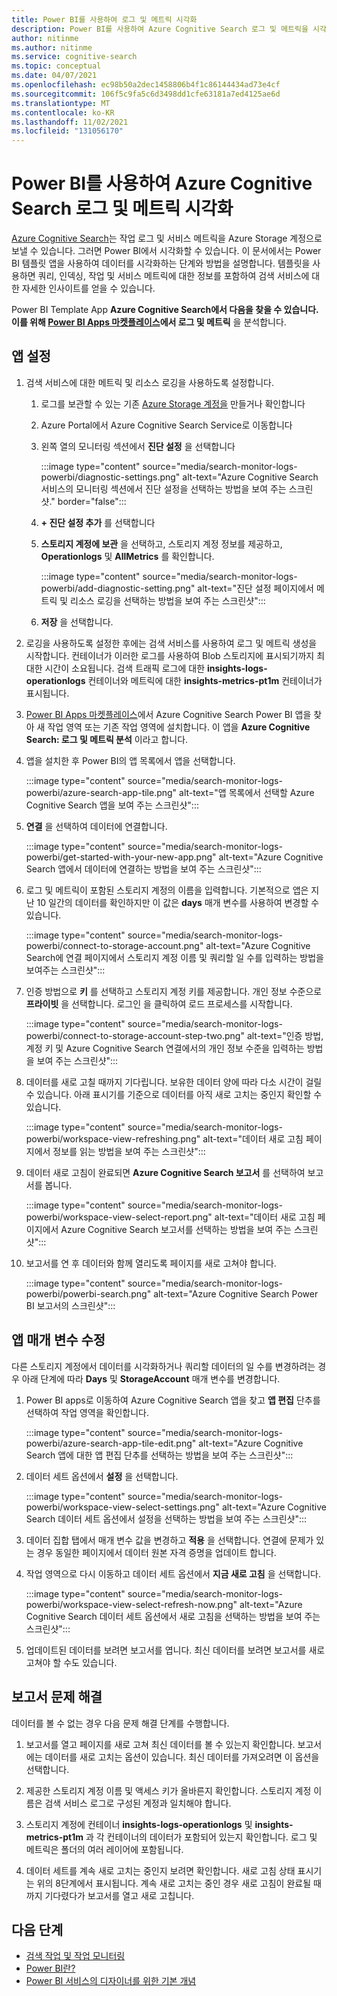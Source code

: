 ```yaml
---
title: Power BI를 사용하여 로그 및 메트릭 시각화
description: Power BI를 사용하여 Azure Cognitive Search 로그 및 메트릭을 시각화합니다.
author: nitinme
ms.author: nitinme
ms.service: cognitive-search
ms.topic: conceptual
ms.date: 04/07/2021
ms.openlocfilehash: ec98b50a2dec1458806b4f1c86144434ad73e4cf
ms.sourcegitcommit: 106f5c9fa5c6d3498dd1cfe63181a7ed4125ae6d
ms.translationtype: MT
ms.contentlocale: ko-KR
ms.lasthandoff: 11/02/2021
ms.locfileid: "131056170"
---
```

# <a name="visualize-azure-cognitive-search-logs-and-metrics-with-power-bi"></a>Power BI를 사용하여 Azure Cognitive Search 로그 및 메트릭 시각화

[Azure Cognitive Search](./search-what-is-azure-search.md)는 작업 로그 및 서비스 메트릭을 Azure Storage 계정으로 보낼 수 있습니다. 그러면 Power BI에서 시각화할 수 있습니다. 이 문서에서는 Power BI 템플릿 앱을 사용하여 데이터를 시각화하는 단계와 방법을 설명합니다. 템플릿을 사용하면 쿼리, 인덱싱, 작업 및 서비스 메트릭에 대한 정보를 포함하여 검색 서비스에 대한 자세한 인사이트를 얻을 수 있습니다.

Power BI Template App **Azure Cognitive Search에서 다음을 찾을 수 있습니다. 이를 위해 [Power BI Apps 마켓플레이스](https://appsource.microsoft.com/marketplace/apps)에서 로그 및 메트릭** 을 분석합니다.

## <a name="set-up-the-app"></a>앱 설정

1. 검색 서비스에 대한 메트릭 및 리소스 로깅을 사용하도록 설정합니다.

    1. 로그를 보관할 수 있는 기존 [Azure Storage 계정을](../storage/common/storage-account-create.md) 만들거나 확인합니다
    1. Azure Portal에서 Azure Cognitive Search Service로 이동합니다
    1. 왼쪽 열의 모니터링 섹션에서 **진단 설정** 을 선택합니다

        :::image type="content" source="media/search-monitor-logs-powerbi/diagnostic-settings.png" alt-text="Azure Cognitive Search 서비스의 모니터링 섹션에서 진단 설정을 선택하는 방법을 보여 주는 스크린샷." border="false":::

    1. **+ 진단 설정 추가** 를 선택합니다
    1. **스토리지 계정에 보관** 을 선택하고, 스토리지 계정 정보를 제공하고, **Operationlogs** 및 **AllMetrics** 를 확인합니다.

        :::image type="content" source="media/search-monitor-logs-powerbi/add-diagnostic-setting.png" alt-text="진단 설정 페이지에서 메트릭 및 리소스 로깅을 선택하는 방법을 보여 주는 스크린샷":::
    1. **저장** 을 선택합니다.

1. 로깅을 사용하도록 설정한 후에는 검색 서비스를 사용하여 로그 및 메트릭 생성을 시작합니다. 컨테이너가 이러한 로그를 사용하여 Blob 스토리지에 표시되기까지 최대한 시간이 소요됩니다. 검색 트래픽 로그에 대한 **insights-logs-operationlogs** 컨테이너와 메트릭에 대한 **insights-metrics-pt1m** 컨테이너가 표시됩니다.

1. [Power BI Apps 마켓플레이스](https://appsource.microsoft.com/marketplace/apps)에서 Azure Cognitive Search Power BI 앱을 찾아 새 작업 영역 또는 기존 작업 영역에 설치합니다. 이 앱을 **Azure Cognitive Search: 로그 및 메트릭 분석** 이라고 합니다.

1. 앱을 설치한 후 Power BI의 앱 목록에서 앱을 선택합니다.

    :::image type="content" source="media/search-monitor-logs-powerbi/azure-search-app-tile.png" alt-text="앱 목록에서 선택할 Azure Cognitive Search 앱을 보여 주는 스크린샷":::

1. **연결** 을 선택하여 데이터에 연결합니다.

    :::image type="content" source="media/search-monitor-logs-powerbi/get-started-with-your-new-app.png" alt-text="Azure Cognitive Search 앱에서 데이터에 연결하는 방법을 보여 주는 스크린샷":::

1. 로그 및 메트릭이 포함된 스토리지 계정의 이름을 입력합니다. 기본적으로 앱은 지난 10 일간의 데이터를 확인하지만 이 값은 **days** 매개 변수를 사용하여 변경할 수 있습니다.

    :::image type="content" source="media/search-monitor-logs-powerbi/connect-to-storage-account.png" alt-text="Azure Cognitive Search에 연결 페이지에서 스토리지 계정 이름 및 쿼리할 일 수를 입력하는 방법을 보여주는 스크린샷":::

1. 인증 방법으로 **키** 를 선택하고 스토리지 계정 키를 제공합니다. 개인 정보 수준으로 **프라이빗** 을 선택합니다. 로그인 을 클릭하여 로드 프로세스를 시작합니다.

    :::image type="content" source="media/search-monitor-logs-powerbi/connect-to-storage-account-step-two.png" alt-text="인증 방법, 계정 키 및 Azure Cognitive Search 연결에서의 개인 정보 수준을 입력하는 방법을 보여 주는 스크린샷":::

1. 데이터를 새로 고칠 때까지 기다립니다. 보유한 데이터 양에 따라 다소 시간이 걸릴 수 있습니다. 아래 표시기를 기준으로 데이터를 아직 새로 고치는 중인지 확인할 수 있습니다.

    :::image type="content" source="media/search-monitor-logs-powerbi/workspace-view-refreshing.png" alt-text="데이터 새로 고침 페이지에서 정보를 읽는 방법을 보여 주는 스크린샷":::

1. 데이터 새로 고침이 완료되면 **Azure Cognitive Search 보고서** 를 선택하여 보고서를 봅니다.

    :::image type="content" source="media/search-monitor-logs-powerbi/workspace-view-select-report.png" alt-text="데이터 새로 고침 페이지에서 Azure Cognitive Search 보고서를 선택하는 방법을 보여 주는 스크린샷":::

1. 보고서를 연 후 데이터와 함께 열리도록 페이지를 새로 고쳐야 합니다.

    :::image type="content" source="media/search-monitor-logs-powerbi/powerbi-search.png" alt-text="Azure Cognitive Search Power BI 보고서의 스크린샷":::

## <a name="modify-app-parameters"></a>앱 매개 변수 수정

다른 스토리지 계정에서 데이터를 시각화하거나 쿼리할 데이터의 일 수를 변경하려는 경우 아래 단계에 따라 **Days** 및 **StorageAccount** 매개 변수를 변경합니다.

1. Power BI apps로 이동하여 Azure Cognitive Search 앱을 찾고 **앱 편집** 단추를 선택하여 작업 영역을 확인합니다.

    :::image type="content" source="media/search-monitor-logs-powerbi/azure-search-app-tile-edit.png" alt-text="Azure Cognitive Search 앱에 대한 앱 편집 단추를 선택하는 방법을 보여 주는 스크린샷":::

1. 데이터 세트 옵션에서 **설정** 을 선택합니다.

    :::image type="content" source="media/search-monitor-logs-powerbi/workspace-view-select-settings.png" alt-text="Azure Cognitive Search 데이터 세트 옵션에서 설정을 선택하는 방법을 보여 주는 스크린샷":::

1. 데이터 집합 탭에서 매개 변수 값을 변경하고 **적용** 을 선택합니다. 연결에 문제가 있는 경우 동일한 페이지에서 데이터 원본 자격 증명을 업데이트 합니다.

1. 작업 영역으로 다시 이동하고 데이터 세트 옵션에서 **지금 새로 고침** 을 선택합니다.

    :::image type="content" source="media/search-monitor-logs-powerbi/workspace-view-select-refresh-now.png" alt-text="Azure Cognitive Search 데이터 세트 옵션에서 새로 고침을 선택하는 방법을 보여 주는 스크린샷":::

1. 업데이트된 데이터를 보려면 보고서를 엽니다. 최신 데이터를 보려면 보고서를 새로 고쳐야 할 수도 있습니다.

## <a name="troubleshooting-report-issues"></a>보고서 문제 해결

데이터를 볼 수 없는 경우 다음 문제 해결 단계를 수행합니다.

1. 보고서를 열고 페이지를 새로 고쳐 최신 데이터를 볼 수 있는지 확인합니다. 보고서에는 데이터를 새로 고치는 옵션이 있습니다. 최신 데이터를 가져오려면 이 옵션을 선택합니다.

1. 제공한 스토리지 계정 이름 및 액세스 키가 올바른지 확인합니다. 스토리지 계정 이름은 검색 서비스 로그로 구성된 계정과 일치해야 합니다.

1. 스토리지 계정에 컨테이너 **insights-logs-operationlogs** 및 **insights-metrics-pt1m** 과 각 컨테이너의 데이터가 포함되어 있는지 확인합니다. 로그 및 메트릭은 폴더의 여러 레이어에 포함됩니다.

1. 데이터 세트를 계속 새로 고치는 중인지 보려면 확인합니다. 새로 고침 상태 표시기는 위의 8단계에서 표시됩니다. 계속 새로 고치는 중인 경우 새로 고침이 완료될 때까지 기다렸다가 보고서를 열고 새로 고칩니다.

## <a name="next-steps"></a>다음 단계

+ [검색 작업 및 작업 모니터링](search-monitor-usage.md)
+ [Power BI란?](/power-bi/fundamentals/power-bi-overview)
+ [Power BI 서비스의 디자이너를 위한 기본 개념](/power-bi/service-basic-concepts)